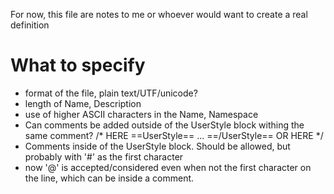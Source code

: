 For now, this file are notes to me or whoever would want to create a real definition

# What to specify
- format of the file, plain text/UTF/unicode?
- length of Name, Description
- use of higher ASCII characters in the Name, Namespace
- Can comments be added outside of the UserStyle block withing the same comment?
  /* HERE ==UserStyle== ... ==/UserStyle== OR HERE */
- Comments inside of the UserStyle block. Should be allowed, but probably with '#' as the first character
- now '@' is accepted/considered even when not the first character on the line, which can be inside a comment.
